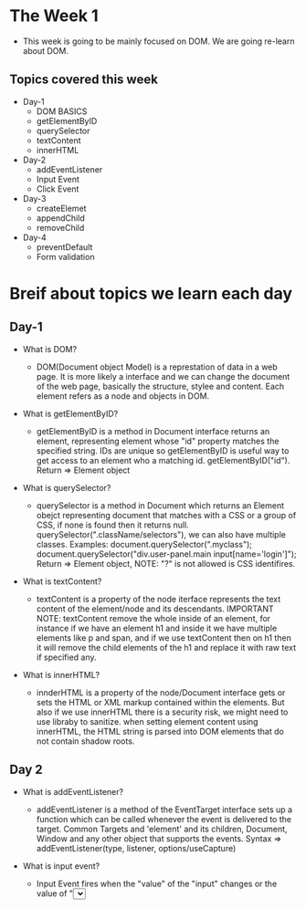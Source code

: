 # The Week 1

- This week is going to be mainly focused on DOM. We are going re-learn about DOM.

## Topics covered this week
- Day-1
  - DOM BASICS
  - getElementByID
  - querySelector
  - textContent
  - innerHTML
- Day-2
  - addEventListener
  - Input Event
  - Click Event
- Day-3
  - createElemet
  - appendChild
  - removeChild
- Day-4
  - preventDefault
  - Form validation

# Breif about topics we learn each day

## Day-1

- What is DOM?
  - DOM(Document object Model) is a represtation of data in a web page. It is more likely a interface and we can change the document of the web page, basically the structure, stylee and content. Each element refers as a node and objects in DOM.

- What is getElementByID?
  - getElementByID is a method in Document interface returns an element, representing element whose "id" property matches the specified string. IDs are unique so getElementByID is useful way to get access to an element who a matching id. getElementByID("id").
Return => Element object

- What is querySelector?
  - querySelector is a method in Document which returns an Element obejct representing document that matches with a CSS or a group of CSS, if none is found then it returns null.
querySelector(".className/selectors"), we can also have multiple classes. Examples: document.querySelector(".myclass"); document.querySelector("div.user-panel.main input[name='login']");
Return => Element object, NOTE: "?" is not allowed is CSS identifires.

- What is textContent?
  - textContent is a property of the node iterface represents the text content of the element/node and its descendants. IMPORTANT NOTE: textContent remove the whole inside of an element, for instance if we have an element h1 and inside it we have multiple elements like p and span, and if we use textContent then on h1 then it will remove the child elements of the h1 and replace it with raw text if specified any.

- What is innerHTML?
  - innderHTML is a property of the node/Document interface gets or sets the HTML or XML markup contained within the elements. But also if we use innerHTML there is a security risk, we might need to use libraby to sanitize. when setting element content using innerHTML, the HTML string is parsed into DOM elements that do not contain shadow roots.

## Day 2

- What is addEventListener?
  - addEventListener is a method of the EventTarget interface sets up a function which can be called whenever the event is delivered to the target. Common Targets and 'element' and its children, Document, Window and any other object that supports the events.
  Syntax => addEventListener(type, listener, options/useCapture)

- What is input event?
  - Input Event fires when the "value" of the "input" changes or the value of "<select>", "<textarea>" element changes as a direct result of a user action.
    - For <textarea> and <input> elements that accept text input the interface is "InputEvent" for others the interface is Event.
    - The input event is fired every time the value changes of the element, unlike the "change" event, which only fires when the value is committed, such as by pressing enter of submitting.
    - Syntax: addEventListener("input", function(e)).

  - What is click event?
  - Click event fires as soon as there is a activity which invloves any click on the screen:
    - It could be a pointing-device button is pressed and released while the pointer is located inside the element which has the event.
    - Any User interaction that is equivalent to a click, such as pressing the space key or Enter Key.

## Day 3

- What is createElemet?
  - createElemet is a document method which creates a HTML element.
  Syntax => createElemet(localName)

- What is appendChild?
  - appendChild is a method of Node interface which adds a node to the end of the list of children of a specified parent node.
  Syntax => appendChild(aChild)

- What is removeChild?
  - removeChild is a method of Node interface which removes a node from the DOM and returns the removed node.
  Syntax => removeChild(child)

- BONUS: Difference between Node and Document:
  - Node: Node is the base class interface for many DOM API objects. Every kind of DOM node (like elements, text, comments, etc.) is represented by an interface based on Node.
  - Document: Document is a specific type of Node that represents the entire HTML or XML document. It is the root node from which all other nodes (elements, text, etc.) descend.

## Day 4

- What is preventDefault?
  - preventDefault is a method of the Event interface to block the default actions of the event. But if we pass preventDefault to a non-cancellable event then it will not stop that event. 
  Syntax => preventDefault(), Return Value => None(undefined)

- Basic Form validation

## Note: I have started JS again just to re-learn, We will utilize 1 hour daily, and each week we will learn new topics.
